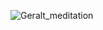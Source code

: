 ![Geralt_meditation](https://github.com/user-attachments/assets/44cd36ca-1e3c-480d-b027-75fc4ae011cc)
